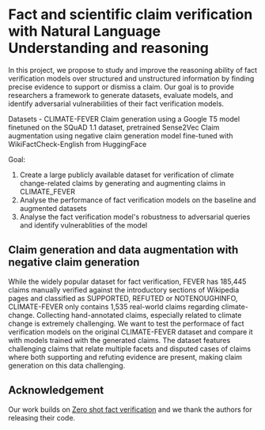 # Fact and scientific claim verification with Natural Language Understanding and reasoning
In this project, we propose to study and improve the reasoning ability of fact verification models over structured and unstructured information by finding precise evidence to support or dismiss a claim. Our goal is to provide researchers a framework to generate datasets, evaluate models, and identify adversarial vulnerabilities of their fact verification models.

Datasets - CLIMATE-FEVER
Claim generation using a Google T5 model finetuned on the SQuAD 1.1 dataset, pretrained Sense2Vec
Claim augmentation using negative claim generation model fine-tuned with WikiFactCheck-English from HuggingFace

Goal:
1.  Create a large publicly available dataset for verification of climate change-related claims by generating and augmenting claims in CLIMATE_FEVER
2.  Analyse the performance of fact verification models on the baseline and augmented datasets
3.  Analyse the fact verification model's robustness to adversarial queries and identify vulnerablities of the model 


## Claim generation and data augmentation with negative claim generation
While the widely popular dataset for fact verification, FEVER has 185,445 claims manually verified against the introductory sections of Wikipedia pages and classified as SUPPORTED, REFUTED or NOTENOUGHINFO, CLIMATE-FEVER only contains 1,535 real-world claims regarding climate-change. Collecting hand-annotated claims, especially related to climate change is extremely challenging. We want to test the performace of fact verification models on the original CLIMATE-FEVER dataset and compare it with models trained with the generated claims. The dataset features challenging claims that relate multiple facets and disputed cases of claims where both supporting and refuting evidence are present, making claim generation on this data challenging.


## Acknowledgement
Our work builds on [Zero shot fact verification](https://github.com/teacherpeterpan/Zero-shot-Fact-Verification) and we thank the authors for releasing their code.
